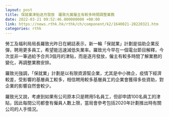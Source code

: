 ```yaml
---
layout: post
title: 保就業津貼逐月發放　羅致光冀僱主有較多時間調整業務
date: 2022-03-21 09:52:46.000000000 +08:00
link: https://news.rthk.hk/rthk/ch/component/k2/1640021-20220321.htm
categories: rthk
---
```


勞工及福利局局長羅致光昨日在網誌表示，新一輪「保就業」計劃是協助企業反彈，聘用更多員工，希望能迅速減低失業率。羅致光今早在一個電台節目解釋，今次並非一筆過給予合共3個月的津貼，而是逐月發放，僱主有較多時間了解業務的變化，再調整業務安排。

羅致光強調，「保就業」計劃是以有限資源幫企業，尤其是中小微企，疫情下經濟較差，受影響的基層員工較多，相信聘用較多基層員工的企業會獲得多些資助，對企業的影響自然會較少。

羅致光又說，考慮到如果有公司原本只是聘用5名員工，但卻申請100名員工的津貼，因此每間公司都會有僱員人數上限，當局會參考包括2020年計劃推出時有關公司的人手情況。
